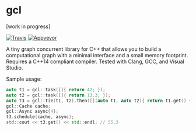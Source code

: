 # gcl

[work in progress]

[![Travis](https://travis-ci.org/bloomen/gcl.svg?branch=master)](https://travis-ci.org/bloomen/gcl/branches) [![Appveyor](https://ci.appveyor.com/api/projects/status/memx407sve38sbj0?svg=true)](https://ci.appveyor.com/project/bloomen/gcl?branch=master)

A tiny graph concurrent library for C++ that allows you to build a computational
graph with a minimal interface and a small memory footprint.
Requires a C++14 compliant compiler. Tested with Clang, GCC, and Visual Studio.

Sample usage:
```cpp
auto t1 = gcl::task([]{ return 42; });
auto t2 = gcl::task([]{ return 13.3; });
auto t3 = gcl::tie(t1, t2).then([](auto t1, auto t2){ return t1.get() + t2.get(); });
gcl::Cache cache;
gcl::Async async{4};
t3.schedule(cache, async);
std::cout << t3.get() << std::endl; // 55.3
```

